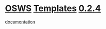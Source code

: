 # [OSWS](https://github.com/OSWS) [Templates](https://github.com/OSWS/OSWS-Templates) [0.2.4](https://github.com/OSWS/OSWS-Templates/wiki/0.2.4)

[documentation](https://github.com/OSWS/OSWS-Templates/wiki)